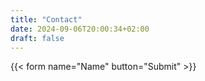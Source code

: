 ```yaml
---
title: "Contact"
date: 2024-09-06T20:00:34+02:00
draft: false
---
```


{{< form name="Name" button="Submit" >}}

